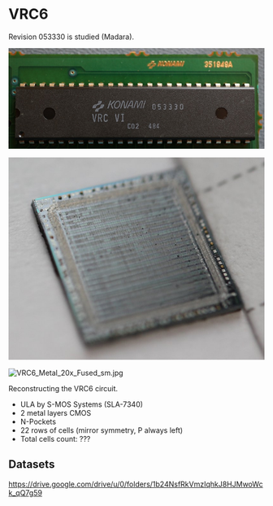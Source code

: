 # VRC6

Revision 053330 is studied (Madara).

![package.jpg](imgstore/package.jpg)

![vrc6_die.jpg](imgstore/vrc6_die.jpg)

![VRC6_Metal_20x_Fused_sm.jpg](imgstore/VRC6_Metal_20x_Fused_sm.jpg)

Reconstructing the VRC6 circuit.

- ULA by S-MOS Systems (SLA-7340)
- 2 metal layers CMOS
- N-Pockets
- 22 rows of cells (mirror symmetry, P always left)
- Total cells count: ???

## Datasets

https://drive.google.com/drive/u/0/folders/1b24NsfRkVmzIqhkJ8HJMwoWck_qQ7g59
